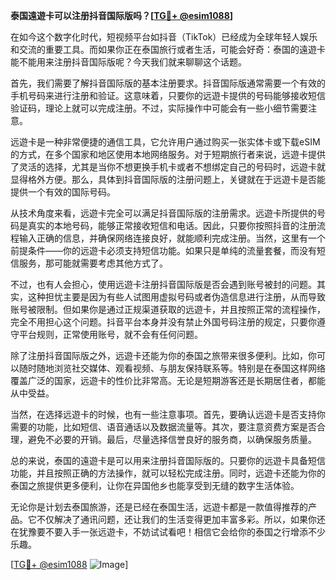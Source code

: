 **泰国遠遊卡可以注册抖音国际版吗？[[TG💪+ @esim1088](https://t.me/s/esim1088)]**

在如今这个数字化时代，短视频平台如抖音（TikTok）已经成为全球年轻人娱乐和交流的重要工具。而如果你正在泰国旅行或者生活，可能会好奇：泰国的遠遊卡能不能用来注册抖音国际版呢？今天我们就来聊聊这个话题。

首先，我们需要了解抖音国际版的基本注册要求。抖音国际版通常需要一个有效的手机号码来进行注册和验证。这意味着，只要你的远遊卡提供的号码能够接收短信验证码，理论上就可以完成注册。不过，实际操作中可能会有一些小细节需要注意。

远遊卡是一种非常便捷的通信工具，它允许用户通过购买一张实体卡或下载eSIM的方式，在多个国家和地区使用本地网络服务。对于短期旅行者来说，远遊卡提供了灵活的选择，尤其是当你不想更换手机卡或者不想绑定自己的号码时，远遊卡就显得格外方便。那么，具体到抖音国际版的注册问题上，关键就在于远遊卡是否能提供一个有效的国际号码。

从技术角度来看，远遊卡完全可以满足抖音国际版的注册需求。远遊卡所提供的号码是真实的本地号码，能够正常接收短信和电话。因此，只要你按照抖音的注册流程输入正确的信息，并确保网络连接良好，就能顺利完成注册。当然，这里有一个前提条件——你的远遊卡必须支持短信功能。如果只是单纯的流量套餐，而没有短信服务，那可能就需要考虑其他方式了。

不过，也有人会担心，使用远遊卡注册抖音国际版是否会遇到账号被封的问题。其实，这种担忧主要是因为有些人试图用虚拟号码或者伪造信息进行注册，从而导致账号被限制。但如果你是通过正规渠道获取的远遊卡，并且按照正常的流程操作，完全不用担心这个问题。抖音平台本身并没有禁止外国号码注册的规定，只要你遵守平台规则，正常使用账号，就不会有任何问题。

除了注册抖音国际版之外，远遊卡还能为你的泰国之旅带来很多便利。比如，你可以随时随地浏览社交媒体、观看视频、与朋友保持联系等。特别是在泰国这样网络覆盖广泛的国家，远遊卡的性价比非常高。无论是短期游客还是长期居住者，都能从中受益。

当然，在选择远遊卡的时候，也有一些注意事项。首先，要确认远遊卡是否支持你需要的功能，比如短信、语音通话以及数据流量等。其次，要注意资费方案是否合理，避免不必要的开销。最后，尽量选择信誉良好的服务商，以确保服务质量。

总的来说，泰国的遠遊卡是可以用来注册抖音国际版的。只要你的远遊卡具备短信功能，并且按照正确的方法操作，就可以轻松完成注册。同时，远遊卡还能为你的泰国之旅提供更多便利，让你在异国他乡也能享受到无缝的数字生活体验。

无论你是计划去泰国旅游，还是已经在泰国生活，远遊卡都是一款值得推荐的产品。它不仅解决了通讯问题，还让我们的生活变得更加丰富多彩。所以，如果你还在犹豫要不要入手一张远遊卡，不妨试试看吧！相信它会给你的泰国之行增添不少乐趣。

[[TG💪+ @esim1088](https://t.me/s/esim1088) ![Image](https://i.postimg.cc/4NQfJmqS/Snipaste-2025-05-13-00-14-12.png)]